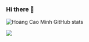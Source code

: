 ### Hi there 👋
![Hoàng Cao Minh GitHub stats](https://github-readme-stats.vercel.app/api?username=nhimxu00&show_icons=true&theme=radical)

<img src="https://user-images.githubusercontent.com/18329471/143008836-160bb1b4-2289-4476-9777-2d9c75275916.gif"/>
<!--
**nhimxu00/nhimxu00** is a ✨ _special_ ✨ repository because its `README.md` (this file) appears on your GitHub profile.

Here are some ideas to get you started:

- 🔭 I’m currently working on ...
- 🌱 I’m currently learning ...
- 👯 I’m looking to collaborate on ...
- 🤔 I’m looking for help with ...
- 💬 Ask me about ...
- 📫 How to reach me: ...
- 😄 Pronouns: ...
- ⚡ Fun fact: ...
-->
[![Top Langs](https://github-readme-stats.vercel.app/api/top-langs/?username=nhimxu00&layout=compact&theme=radical)](https://github.com/anuraghazra/github-readme-stats)
